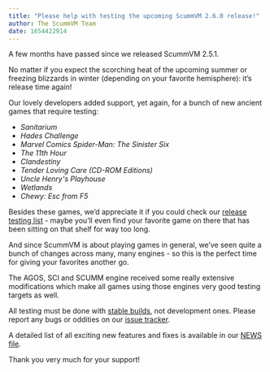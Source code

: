 ```yaml
---
title: "Please help with testing the upcoming ScummVM 2.6.0 release!"
author: The ScummVM Team
date: 1654422914
---
```


A few months have passed since we released ScummVM 2.5.1.

No matter if you expect the scorching heat of the upcoming summer or freezing blizzards in winter (depending on your favorite hemisphere): it’s release time again!

Our lovely developers added support, yet again, for a bunch of new ancient games that require testing:

* *Sanitarium*
* *Hades Challenge*
* *Marvel Comics Spider-Man: The Sinister Six*
* *The 11th Hour*
* *Clandestiny*
* *Tender Loving Care (CD-ROM Editions)*
* *Uncle Henry's Playhouse*
* *Wetlands*
* *Chewy: Esc from F5*

Besides these games, we’d appreciate it if you could check our [release testing list](https://wiki.scummvm.org/index.php?title=Release_Testing/2.6.0) - maybe you’ll even find your favorite game on there that has been sitting on that shelf for way too long.

And since ScummVM is about playing games in general, we’ve seen quite a bunch of changes across many, many engines - so this is the perfect time for giving your favorites another go.

The AGOS, SCI and SCUMM engine received some really extensive modifications which make all games using those engines very good testing targets as well.

All testing must be done with [stable builds](https://buildbot.scummvm.org/#/snapshots), not development ones. Please report any bugs or oddities on our [issue tracker](https://bugs.scummvm.org/).

A detailed list of all exciting new features and fixes is available in our [NEWS file](https://github.com/scummvm/scummvm/blob/branch-2-6/NEWS.md).

Thank you very much for your support!
